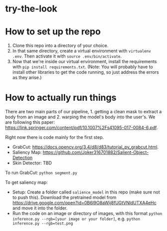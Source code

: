 # try-the-look

# How to set up the repo
1. Clone this repo into a directory of your choice.
2. In that same directory, create a virtual environment with `virtualenv .env`. Then activate it with `source .env/bin/activate`.
3. Now that we're inside our virtual environment, install the requirements with `pip install requirements.txt`. (Note: You will probably have to install other libraries to get the code running, so just address the errors as they arise.)

# How to actually run things
There are two main parts of our pipeline, 1. getting a clean mask to extract a body from an image and 2. warping the model's body into the user's. We are following this paper: https://link.springer.com/content/pdf/10.1007%2Fs41095-017-0084-6.pdf.

Right now there is code mainly for the first step.

- GrabCut: https://docs.opencv.org/3.4/d8/d83/tutorial_py_grabcut.html. 
- Saliency Map: https://github.com/Joker316701882/Salient-Object-Detection
- Skin Detector: TBD

To run GrabCut: 
`python segment.py`

To get saliency map:
- Setup: Create a folder called `salience_model` in this repo (make sure not to push this). Download the pretrained model from https://drive.google.com/open?id=0B6l9O8aWij8fUGtVNldUTXA4eHc and move it into the folder.
- Run the code on an image or directory of images, with this format `python inference.py --rgb=[your image or your folder]`, e.g. `python inference.py --rgb=test.png`


